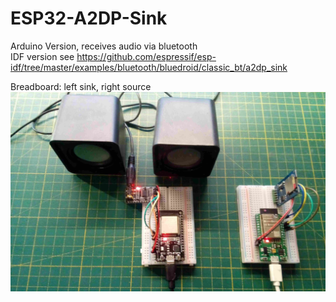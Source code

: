 # ESP32-A2DP-Sink
Arduino Version, receives audio via bluetooth <br /> IDF version see https://github.com/espressif/esp-idf/tree/master/examples/bluetooth/bluedroid/classic_bt/a2dp_sink

Breadboard: left sink, right source
![Breadboard](https://github.com/schreibfaul1/ESP32-A2DP-Sink/blob/master/a2dp-sink.jpg)

